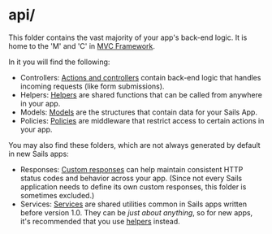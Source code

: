 # api/

This folder contains the vast majority of your app's back-end logic.  It is home to the 'M' and 'C' in <a href="http://en.wikipedia.org/wiki/Model%E2%80%93view%E2%80%93controller" target="_blank">MVC Framework</a>.

In it you will find the following:

- Controllers: [Actions and controllers](https://sailsjs.com/documentation/concepts/actions-and-controllers) contain back-end logic that handles incoming requests (like form submissions).
- Helpers: [Helpers](https://sailsjs.com/documentation/concepts/helpers) are shared functions that can be called from anywhere in your app.
- Models: [Models](https://sailsjs.com/documentation/concepts/models-and-orm) are the structures that contain data for your Sails App.
- Policies: [Policies](https://sailsjs.com/documentation/concepts/policies) are middleware that restrict access to certain actions in your app.

You may also find these folders, which are not always generated by default in new Sails apps:

- Responses: [Custom responses](http://sailsjs.com/documentation/concepts/extending-sails/custom-responses) can help maintain consistent HTTP status codes and behavior across your app.  (Since not every Sails application needs to define its own custom responses, this folder is sometimes excluded.)
- Services: [Services](https://sailsjs.com/documentation/concepts/services) are shared utilities common in Sails apps written before version 1.0.  They can be _just about anything_, so for new apps, it's recommended that you use [helpers](https://sailsjs.com/documentation/concepts/helpers) instead.


<docmeta name="displayName" value="api">

